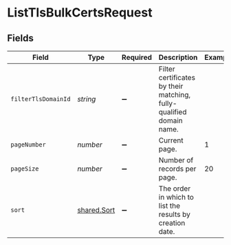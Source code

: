 # ListTlsBulkCertsRequest


## Fields

| Field                                                               | Type                                                                | Required                                                            | Description                                                         | Example                                                             |
| ------------------------------------------------------------------- | ------------------------------------------------------------------- | ------------------------------------------------------------------- | ------------------------------------------------------------------- | ------------------------------------------------------------------- |
| `filterTlsDomainId`                                                 | *string*                                                            | :heavy_minus_sign:                                                  | Filter certificates by their matching, fully-qualified domain name. |                                                                     |
| `pageNumber`                                                        | *number*                                                            | :heavy_minus_sign:                                                  | Current page.                                                       | 1                                                                   |
| `pageSize`                                                          | *number*                                                            | :heavy_minus_sign:                                                  | Number of records per page.                                         | 20                                                                  |
| `sort`                                                              | [shared.Sort](../../models/shared/sort.md)                          | :heavy_minus_sign:                                                  | The order in which to list the results by creation date.            |                                                                     |